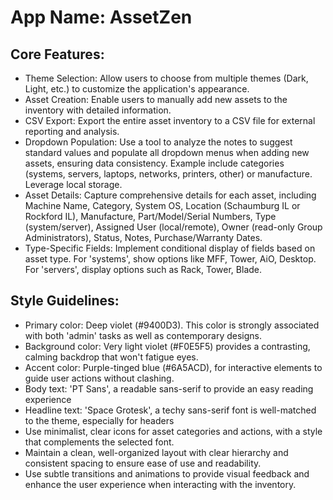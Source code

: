 # **App Name**: AssetZen

## Core Features:

- Theme Selection: Allow users to choose from multiple themes (Dark, Light, etc.) to customize the application's appearance.
- Asset Creation: Enable users to manually add new assets to the inventory with detailed information.
- CSV Export: Export the entire asset inventory to a CSV file for external reporting and analysis.
- Dropdown Population: Use a tool to analyze the notes to suggest standard values and populate all dropdown menus when adding new assets, ensuring data consistency. Example include categories (systems, servers, laptops, networks, printers, other) or manufacture. Leverage local storage.
- Asset Details: Capture comprehensive details for each asset, including Machine Name, Category, System OS, Location (Schaumburg IL or Rockford IL), Manufacture, Part/Model/Serial Numbers, Type (system/server), Assigned User (local/remote), Owner (read-only Group Administrators), Status, Notes, Purchase/Warranty Dates.
- Type-Specific Fields: Implement conditional display of fields based on asset type. For 'systems', show options like MFF, Tower, AiO, Desktop. For 'servers', display options such as Rack, Tower, Blade.

## Style Guidelines:

- Primary color: Deep violet (#9400D3). This color is strongly associated with both 'admin' tasks as well as contemporary designs.
- Background color: Very light violet (#F0E5F5) provides a contrasting, calming backdrop that won't fatigue eyes.
- Accent color: Purple-tinged blue (#6A5ACD), for interactive elements to guide user actions without clashing.
- Body text: 'PT Sans', a readable sans-serif to provide an easy reading experience
- Headline text: 'Space Grotesk', a techy sans-serif font is well-matched to the theme, especially for headers
- Use minimalist, clear icons for asset categories and actions, with a style that complements the selected font.
- Maintain a clean, well-organized layout with clear hierarchy and consistent spacing to ensure ease of use and readability.
- Use subtle transitions and animations to provide visual feedback and enhance the user experience when interacting with the inventory.
